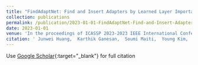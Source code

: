 ```yaml
---
title: "FindAdaptNet: Find and Insert Adapters by Learned Layer Importance"
collection: publications
permalink: /publication/2023-01-01-FindAdaptNet-Find-and-Insert-Adapters-by-Learned-Layer-Importance
date: 2023-01-01
venue: 'In the proceedings of ICASSP 2023-2023 IEEE International Conference on Acoustics, Speech and Signal Processing (ICASSP)'
citation: ' Junwei Huang,  Karthik Ganesan,  Soumi Maiti,  Young Kim,  Xuankai Chang,  Paul Liang,  Shinji Watanabe, &quot;FindAdaptNet: Find and Insert Adapters by Learned Layer Importance.&quot; In the proceedings of ICASSP 2023-2023 IEEE International Conference on Acoustics, Speech and Signal Processing (ICASSP), 2023.'
---
```

Use [Google Scholar](https://scholar.google.com/scholar?q=FindAdaptNet:+Find+and+Insert+Adapters+by+Learned+Layer+Importance){:target="_blank"} for full citation